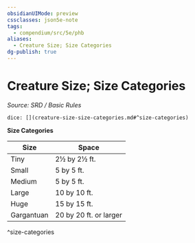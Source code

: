 ```yaml
---
obsidianUIMode: preview
cssclasses: json5e-note
tags:
  - compendium/src/5e/phb
aliases:
  - Creature Size; Size Categories
dg-publish: true
---
```

# Creature Size; Size Categories
*Source: SRD / Basic Rules* 

`dice: [](creature-size-size-categories.md#^size-categories)`

**Size Categories**

| Size | Space |
|------|-------|
| Tiny | 2½ by 2½ ft. |
| Small | 5 by 5 ft. |
| Medium | 5 by 5 ft. |
| Large | 10 by 10 ft. |
| Huge | 15 by 15 ft. |
| Gargantuan | 20 by 20 ft. or larger |
^size-categories